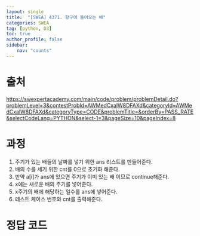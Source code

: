 ```yaml
---
layout: single
title:  "[SWEA] 4371. 항구에 들어오는 배"
categories: SWEA
tag: [python, D3]
toc: true
author_profile: false
sidebar:
    nav: "counts"
---
```


# 출처
<https://swexpertacademy.com/main/code/problem/problemDetail.do?problemLevel=3&contestProbId=AWMedCxalW8DFAXd&categoryId=AWMedCxalW8DFAXd&categoryType=CODE&problemTitle=&orderBy=PASS_RATE&selectCodeLang=PYTHON&select-1=3&pageSize=10&pageIndex=8>


  
  
# 과정
1. 주기가 있는 배들의 날짜를 넣기 위한 ans 리스트를 만들어준다.
2. 배의 수를 세기 위한 cnt를 0으로 초기화 해준다.
3. 만약 a[i]가 ans에 있으면 주기가 이미 있는 배 이므로 continue해준다.
4. x에는 새로운 배의 주기를 넣어준다.
5. x주기의 배에 해당하는 일수를 ans에 넣어준다.
6. 테스트 케이스 번호와 cnt를 출력해준다.





# 정답 코드
<script src="https://gist.github.com/kghees/cb4de8c5ce4dea0eccc779ae8726a29a.js"></script>